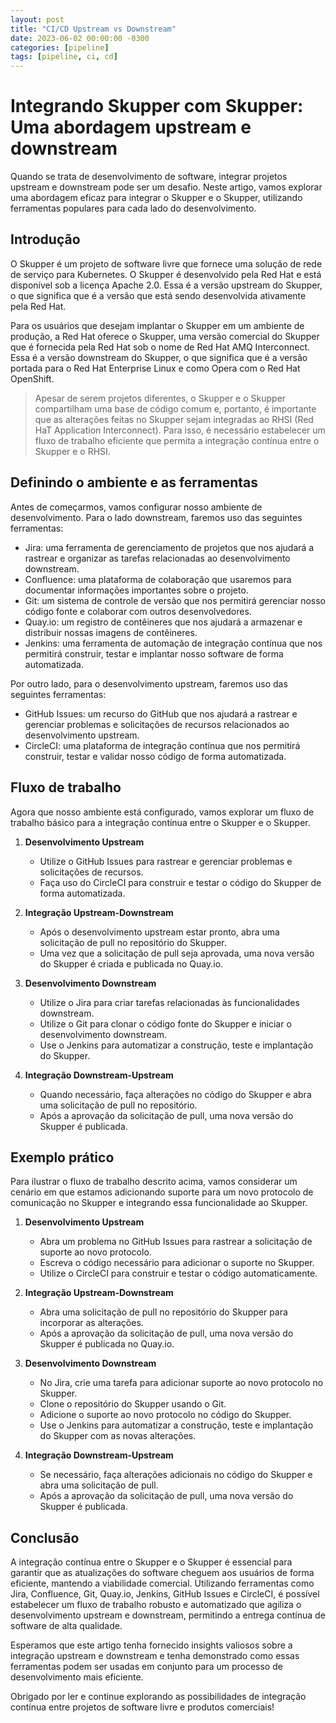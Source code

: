 ```yaml
---
layout: post
title: "CI/CD Upstream vs Downstream"
date: 2023-06-02 00:00:00 -0300
categories: [pipeline]
tags: [pipeline, ci, cd]
---
```


# Integrando Skupper com Skupper: Uma abordagem upstream e downstream

Quando se trata de desenvolvimento de software, integrar projetos upstream e downstream pode ser um desafio. Neste artigo, vamos explorar uma abordagem eficaz para integrar o Skupper e o Skupper, utilizando ferramentas populares para cada lado do desenvolvimento.

## Introdução

O Skupper é um projeto de software livre que fornece uma solução de rede de serviço para Kubernetes. O Skupper é desenvolvido pela Red Hat e está disponível sob a licença Apache 2.0. Essa é a versão upstream do Skupper, o que significa que é a versão que está sendo desenvolvida ativamente pela Red Hat.

Para os usuários que desejam implantar o Skupper em um ambiente de produção, a Red Hat oferece o Skupper, uma versão comercial do Skupper que é fornecida pela Red Hat sob o nome de Red Hat AMQ Interconnect. Essa é a versão downstream do Skupper, o que significa que é a versão portada para o Red Hat Enterprise Linux e como Opera com o Red Hat OpenShift.

>Apesar de serem projetos diferentes, o Skupper e o Skupper compartilham uma base de código comum e, portanto, é importante que as alterações feitas no Skupper sejam integradas ao RHSI (Red HaT Application Interconnect). Para isso, é necessário estabelecer um fluxo de trabalho eficiente que permita a integração contínua entre o Skupper e o RHSI.


## Definindo o ambiente e as ferramentas

Antes de começarmos, vamos configurar nosso ambiente de desenvolvimento. Para o lado downstream, faremos uso das seguintes ferramentas:

- Jira: uma ferramenta de gerenciamento de projetos que nos ajudará a rastrear e organizar as tarefas relacionadas ao desenvolvimento downstream.
- Confluence: uma plataforma de colaboração que usaremos para documentar informações importantes sobre o projeto.
- Git: um sistema de controle de versão que nos permitirá gerenciar nosso código fonte e colaborar com outros desenvolvedores.
- Quay.io: um registro de contêineres que nos ajudará a armazenar e distribuir nossas imagens de contêineres.
- Jenkins: uma ferramenta de automação de integração contínua que nos permitirá construir, testar e implantar nosso software de forma automatizada.

Por outro lado, para o desenvolvimento upstream, faremos uso das seguintes ferramentas:

- GitHub Issues: um recurso do GitHub que nos ajudará a rastrear e gerenciar problemas e solicitações de recursos relacionados ao desenvolvimento upstream.
- CircleCI: uma plataforma de integração contínua que nos permitirá construir, testar e validar nosso código de forma automatizada.

## Fluxo de trabalho

Agora que nosso ambiente está configurado, vamos explorar um fluxo de trabalho básico para a integração contínua entre o Skupper e o Skupper.

1. **Desenvolvimento Upstream**

   - Utilize o GitHub Issues para rastrear e gerenciar problemas e solicitações de recursos.
   - Faça uso do CircleCI para construir e testar o código do Skupper de forma automatizada.

2. **Integração Upstream-Downstream**

   - Após o desenvolvimento upstream estar pronto, abra uma solicitação de pull no repositório do Skupper.
   - Uma vez que a solicitação de pull seja aprovada, uma nova versão do Skupper é criada e publicada no Quay.io.

3. **Desenvolvimento Downstream**

   - Utilize o Jira para criar tarefas relacionadas às funcionalidades downstream.
   - Utilize o Git para clonar o código fonte do Skupper e iniciar o desenvolvimento downstream.
   - Use o Jenkins para automatizar a construção, teste e implantação do Skupper.

4. **Integração Downstream-Upstream**

   - Quando necessário, faça alterações no código do Skupper e abra uma solicitação de pull no repositório.
   - Após a aprovação da solicitação de pull, uma nova versão do Skupper é publicada.

## Exemplo prático

Para ilustrar o fluxo de trabalho descrito acima, vamos considerar um cenário em que estamos adicionando suporte para um novo protocolo de comunicação no Skupper e integrando essa funcionalidade ao Skupper.

1. **Desenvolvimento Upstream**

   - Abra um problema no GitHub Issues para rastrear a solicitação de suporte ao novo protocolo.
   - Escreva o código necessário para adicionar o suporte no Skupper.
   - Utilize o CircleCI para construir e testar o código automaticamente.

2. **Integração Upstream-Downstream**

   - Abra uma solicitação de pull no repositório do Skupper para incorporar as alterações.
   - Após a aprovação da solicitação de pull, uma nova versão do Skupper é publicada no Quay.io.

3. **Desenvolvimento Downstream**

   - No Jira, crie uma tarefa para adicionar suporte ao novo protocolo no Skupper.
   - Clone o repositório do Skupper usando o Git.
   - Adicione o suporte ao novo protocolo no código do Skupper.
   - Use o Jenkins para automatizar a construção, teste e implantação do Skupper com as novas alterações.

4. **Integração Downstream-Upstream**

   - Se necessário, faça alterações adicionais no código do Skupper e abra uma solicitação de pull.
   - Após a aprovação da solicitação de pull, uma nova versão do Skupper é publicada.

## Conclusão

A integração contínua entre o Skupper e o Skupper é essencial para garantir que as atualizações do software cheguem aos usuários de forma eficiente, mantendo a viabilidade comercial. Utilizando ferramentas como Jira, Confluence, Git, Quay.io, Jenkins, GitHub Issues e CircleCI, é possível estabelecer um fluxo de trabalho robusto e automatizado que agiliza o desenvolvimento upstream e downstream, permitindo a entrega contínua de software de alta qualidade.

Esperamos que este artigo tenha fornecido insights valiosos sobre a integração upstream e downstream e tenha demonstrado como essas ferramentas podem ser usadas em conjunto para um processo de desenvolvimento mais eficiente.

Obrigado por ler e continue explorando as possibilidades de integração contínua entre projetos de software livre e produtos comerciais!
